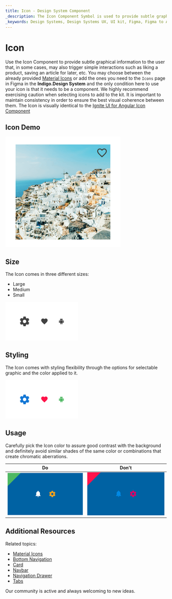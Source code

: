 ```yaml
---
title: Icon - Design System Component
_description: The Icon Component Symbol is used to provide subtle graphical indications to the user that also may trigger an interaction. 
_keywords: Design Systems, Design Systems UX, UI kit, Figma, Figma to Angular, Export code from Figma, Figma to HTML, Figma HTML, Figma UI kits, Ignite UI for Angular, Angular, Angular Design System, Design Kits for Angular
---
```


# Icon

Use the Icon Component to provide subtle graphical information to the user that, in some cases, may also trigger simple interactions such as liking a product, saving an article for later, etc. You may choose between the already provided [Material Icons](../style/material-icons.md) or add the ones you need to the `Icons` page in Figma in the **Indigo.Design System** and the only condition here to use your icon is that it needs to be a component. We highly recommend exercising caution when selecting icons to add to the kit. It is important to maintain consistency in order to ensure the best visual coherence between them. The Icon is visually identical to the [Ignite UI for Angular Icon Component](https://www.infragistics.com/products/ignite-ui-angular/angular/components/icon.html)

## Icon Demo

<img class="responsive-img" src="../images/icon_demo.png" srcset="../images/icon_demo@2x.png 2x" />

## Size

The Icon comes in three different sizes:

- Large
- Medium
- Small

<img class="responsive-img" src="../images/icon_sizes.png" srcset="../images/icon_sizes@2x.png 2x" />

## Styling

The Icon comes with styling flexibility through the options for selectable graphic and the color applied to it.

<img class="responsive-img" src="../images/icon_styling.png" srcset="../images/icon_styling@2x.png 2x" />

## Usage

Carefully pick the Icon color to assure good contrast with the background and definitely avoid similar shades of the same color or combinations that create chromatic aberrations.

| Do                          | Don't                         |
| --------------------------- | ----------------------------- |
| <img class="responsive-img" src="../images/icon_do1.png" srcset="../images/icon_do1@2x.png 2x" /> | <img class="responsive-img" src="../images/icon_dont1.png" srcset="../images/icon_dont1@2x.png 2x" /> |

## Additional Resources

Related topics:

- [Material Icons](../style/material-icons.md)
- [Bottom Navigation](bottom-nav.md)
- [Card](card.md)
- [Navbar](navbar.md)
- [Navigation Drawer](nav-drawer.md)
- [Tabs](tabs.md)
  <div class="divider--half"></div>

Our community is active and always welcoming to new ideas.


